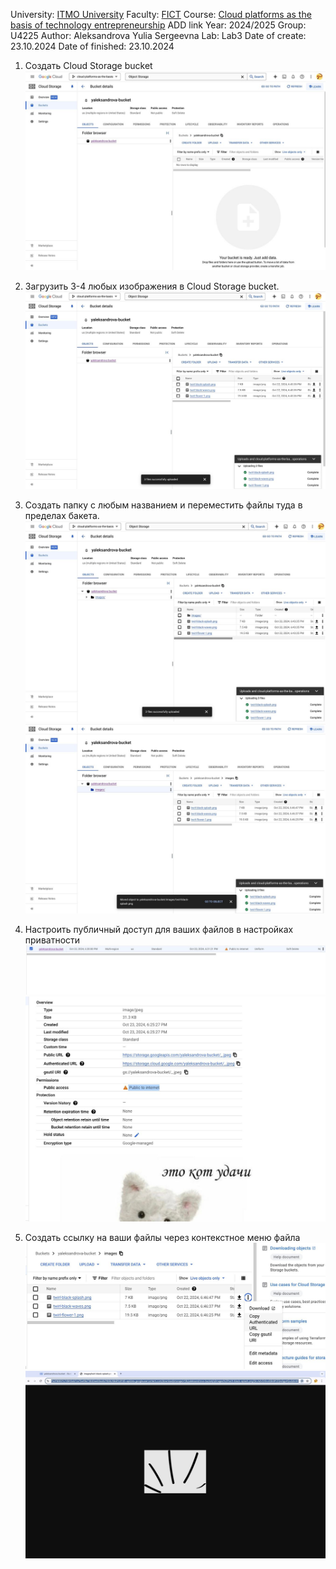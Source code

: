 University: [ITMO University](https://itmo.ru/ru/)
Faculty: [FICT](https://fict.itmo.ru)
Course: [Cloud platforms as the basis of technology entrepreneurship](https://) ADD link
Year: 2024/2025
Group: U4225
Author: Aleksandrova Yulia Sergeevna
Lab: Lab3
Date of create: 23.10.2024
Date of finished: 23.10.2024


1) Создать Cloud Storage bucket
![Созданный bucket](/lab3/bucket.jpg)

2) Загрузить 3-4 любых изображения в Cloud Storage bucket.
![Изображения](/lab3/bucket_images.jpg)

3) Создать папку с любым названием и переместить файлы туда в пределах бакета.
![Папка](/lab3/folder.jpg)
![Картинки в папке](/lab3/images_in_folder.jpg)

4) Настроить публичный доступ для ваших файлов в настройках приватности
![Публичный доступ](/lab3/public_access.jpg)
![Доуступ и ссылка](/lab3/public_access_and_link.jpg)

5) Создать ссылку на ваши файлы через контекстное меню файла
![Ссылка](/lab3/link_image.jpg)
![Переход по ссылке](/lab3/open_image_with_link.jpg)